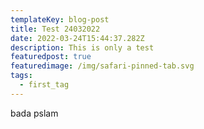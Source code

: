 ```yaml
---
templateKey: blog-post
title: Test 24032022
date: 2022-03-24T15:44:37.282Z
description: This is only a test
featuredpost: true
featuredimage: /img/safari-pinned-tab.svg
tags:
  - first_tag
---
```

bada pslam